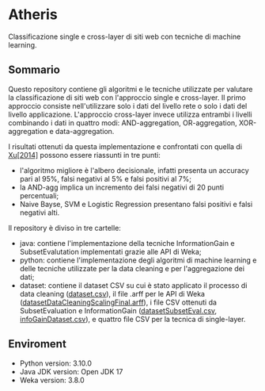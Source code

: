 # Atheris
Classificazione single e cross-layer di siti web con tecniche di machine learning.

## Sommario
Questo repository contiene gli algoritmi e le tecniche utilizzate per valutare la classificazione di siti web con l'approccio single e cross-layer. Il primo approccio consiste nell'utilizzare solo i dati del livello rete o solo i dati del livello applicazione. L'approccio cross-layer invece utilizza entrambi i livelli combinando i dati in quattro modi: AND-aggregation, OR-aggregation, XOR-aggregation e data-aggregation. 

I risultati ottenuti da questa implementazione e confrontati con quella di [Xu[2014]](https://www.proquest.com/openview/ff90d8aadeb570f0d1e7c11db664a18e/1?pq-origsite=gscholar&cbl=18750) possono essere riassunti in tre punti: 
 - l'algoritmo migliore è l'albero decisionale, infatti presenta un accuracy pari al 95%, falsi negativi al 5% e falsi positivi al 7%;
 - la AND-agg implica un incremento dei falsi negativi di 20 punti percentuali;
 - Naive Bayse, SVM e Logistic Regression presentano falsi positivi e falsi negativi alti.

Il repository è diviso in tre cartelle: 
- java: contiene l'implementazione della tecniche InformationGain e SubsetEvalutation implementati grazie alle API di Weka;
- python: contiene l'implementazione degli algoritmi di machine learning e delle tecniche utilizzate per la data cleaning e per l'aggregazione dei dati;
- dataset: contiene il dataset CSV su cui è stato applicato il processo di data cleaning ([dataset.csv](https://github.com/GagliardeNicolapio/Atheris/blob/master/dataset/dataset.csv)), il file .arff per le API di Weka ([datasetDataCleaningScalingFinal.arff](https://github.com/GagliardeNicolapio/Atheris/blob/master/dataset/datasetDataCleaningScalingFinal.arff)), i file CSV ottenuti da SubsetEvaluation e InformationGain ([datasetSubsetEval.csv](https://github.com/GagliardeNicolapio/Atheris/blob/master/dataset/datasetSubsetEval.csv), [infoGainDataset.csv](https://github.com/GagliardeNicolapio/Atheris/blob/master/dataset/infoGainDataset.csv)), e quattro file CSV per la tecnica di single-layer.

## Enviroment
- Python version: 3.10.0
- Java JDK version: Open JDK 17
- Weka version: 3.8.0
